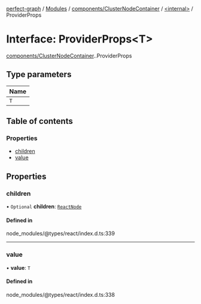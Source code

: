[perfect-graph](../README.md) / [Modules](../modules.md) / [components/ClusterNodeContainer](../modules/components_ClusterNodeContainer.md) / [<internal\>](../modules/components_ClusterNodeContainer._internal_.md) / ProviderProps

# Interface: ProviderProps<T\>

[components/ClusterNodeContainer](../modules/components_ClusterNodeContainer.md).[<internal>](../modules/components_ClusterNodeContainer._internal_.md).ProviderProps

## Type parameters

| Name |
| :------ |
| `T` |

## Table of contents

### Properties

- [children](components_ClusterNodeContainer._internal_.ProviderProps.md#children)
- [value](components_ClusterNodeContainer._internal_.ProviderProps.md#value)

## Properties

### children

• `Optional` **children**: [`ReactNode`](../modules/components_ClusterNodeContainer._internal_.md#reactnode)

#### Defined in

node_modules/@types/react/index.d.ts:339

___

### value

• **value**: `T`

#### Defined in

node_modules/@types/react/index.d.ts:338
